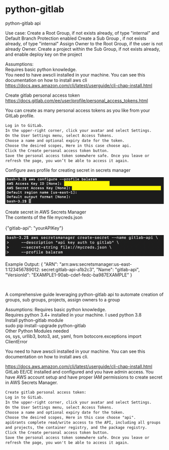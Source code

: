 # python-gitlab
python-gitlab api 

Use case:
Create a Root Group, if not exists already, of type "internal" and Default Branch Protection enabled
Create a Sub Group , if not exists already, of type "internal"
Assign Owner to the Root Group, if the user is not already Owner.
Create a project within the Sub Group, if not exists already, and enable deploy key on the project


Assumptions:
<br />
Requires basic python knowledge.
<br />
You need to have awscli installed in your machine. You can see this documentation on how to install aws cli
https://docs.aws.amazon.com/cli/latest/userguide/cli-chap-install.html
<br />


Create gitlab personal access token
https://docs.gitlab.com/ee/user/profile/personal_access_tokens.html

You can create as many personal access tokens as you like from your GitLab profile.

    Log in to GitLab.
    In the upper-right corner, click your avatar and select Settings.
    On the User Settings menu, select Access Tokens.
    Choose a name and optional expiry date for the token.
    Choose the desired scopes, Here in this case choose api.
    Click the Create personal access token button.
    Save the personal access token somewhere safe. Once you leave or refresh the page, you won’t be able to access it again.

Configure aws profile for creating secret in secrets manager

  ![picture](img/awscli_profile.png)

Create secret in AWS Secrets Manager
<br />
  The contents of the file mycreds.json
  <br />  
  {"gitlab-api": "yourAPIKey"}
<br />  

  ![picture](img/secretsmanager.png)

  Example Output:
  {
  "ARN": "arn:aws:secretsmanager:us-east-1:123456789012: secret:gitlab-api-a1b2c3",
  "Name": "gitlab-api",
  "VersionId": "EXAMPLE1-90ab-cdef-fedc-ba987EXAMPLE"
  }

<br />  







A comprehensive guide leveraging python-gitlab api to automate creation of groups, sub groups, projects, assign owners to a group

Assumptions:
Requires basic python knowledge.
<br />
Requires python 3.4+ installed in your machine. I used python 3.8
<br />
Install python-gitlab module
<br />
sudo pip install - upgrade python-gitlab
<br />
Other Python Modules needed
<br />
os, sys, urllib3, boto3, ast, yaml, from botocore.exceptions import ClientError


You need to have awscli installed in your machine. You can see this documentation on how to install aws cli.

https://docs.aws.amazon.com/cli/latest/userguide/cli-chap-install.html
GitLab EE/CE installed and configured and you have admin access.
You have AWS account setup and have proper IAM permissions to create secret in AWS Secrets Manager.

    Create gitlab personal access token:
    Log in to GitLab.
    In the upper-right corner, click your avatar and select Settings.
    On the User Settings menu, select Access Tokens.
    Choose a name and optional expiry date for the token.
    Choose the desired scopes, Here in this case choose "api". 
    apiGrants complete read/write access to the API, including all groups and projects, the container registry, and the package registry.
    Click the Create personal access token button.
    Save the personal access token somewhere safe. Once you leave or refresh the page, you won't be able to access it again.
